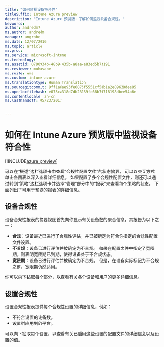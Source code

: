 ```yaml
---
title: "如何监视设备符合性"
titleSuffix: Intune Azure preview
description: "Intune Azure 预览版：了解如何监视设备合规性。"
keywords: 
author: andredm7
ms.author: andredm
manager: angrobe
ms.date: 12/07/2016
ms.topic: article
ms.prod: 
ms.service: microsoft-intune
ms.technology: 
ms.assetid: 0790934b-48b9-435b-a8aa-e83ed5b73191
ms.reviewer: muhosabe
ms.suite: ems
ms.custom: intune-azure
ms.translationtype: Human Translation
ms.sourcegitcommit: 9ff1adae93fe6873f5551cf58b1a2e89638dee85
ms.openlocfilehash: e073ca318d7db23239fc68b79718198dbee54b6e
ms.contentlocale: zh-cn
ms.lasthandoff: 05/23/2017


---
```

# <a name="how-to-monitor-device-compliance-in-intune-azure-preview"></a>如何在 Intune Azure 预览版中监视设备符合性

[!INCLUDE[azure_preview](./includes/azure_preview.md)]

可以在“概述”边栏选项卡中查看“合规性配置文件”的状态摘要。
可以以交互方式单击各图表以深入查看详细信息。 如果配置了多个合规性配置文件，则还可以通过转到“策略”边栏选项卡并选择“管理”部分中的“报表”来查看每个策略的状态。  下面列出了可用于预览的报表的详细信息。

##  <a name="device-compliance"></a>设备合规性

设备合规性报表的摘要视图首先向你显示有关设备数的聚合信息，其报告为以下之一：

- **合规**：设备最近已进行了合规性评估，并已被确定为符合你指定的合规性配置文件设置。
- **不合规**：设备已进行评估并被确定为不合规。  如果在配置文件中指定了宽限期，则表明宽限期已到期，使得设备处于不合规状态。
- **宽限期**：设备已进行评估并被确定为不合规。 但是，在设备实际标记为不合规之前，宽限期仍然适用。

你可以向下钻取每个部分，以查看有关各个设备和用户的更多详细信息。

## <a name="setting-compliance"></a>设置合规性

设置合规性报表提供每个合规性设置的详细信息，例如：

- 不符合设置的设备数。
- 设置所应用到的平台。

可以向下钻取每个设置，以查看有关已启用这些设置的配置文件的详细信息以及设置的值。

